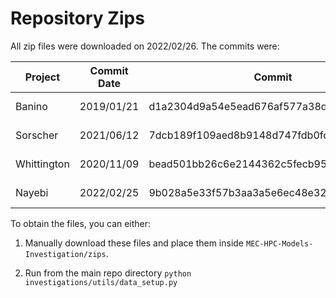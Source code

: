 # Repository Zips

All zip files were downloaded on 2022/02/26. The commits were:

| Project | Commit Date | Commit | Public URL                                                                         |
| ------- | ----------- | ------ |------------------------------------------------------------------------------------|
| Banino | 2019/01/21 | d1a2304d9a54e5ead676af577a38d4d87aa73041 | https://drive.google.com/file/d/1K5TnYgqhD6YuYFhK-OIGduMe5a-D2-x-/view?usp=sharing |
| Sorscher | 2021/06/12 | 7dcb189f109aed8b9148d747fdb0fce5a447d10e | https://drive.google.com/file/d/1dks4CTG3T65FxxXM59UfNt_ma3BSyo4e/view?usp=sharing | 
| Whittington | 2020/11/09 | bead501bb26c6e2144362c5fecb95cdde9245fbf | https://drive.google.com/file/d/1WZpgm8PXUCb5iG594btLqc3nEZj_Ij_T/view?usp=sharing |
| Nayebi | 2022/02/25 | 9b028a5e33f57b3aa3a5e6ec48e32232720bb092 | https://drive.google.com/file/d/1YC0JpqB1SeOLGmuqGhuej0YUza2gAKPq/view?usp=sharing |

To obtain the files, you can either:

1. Manually download these files and place them inside `MEC-HPC-Models-Investigation/zips`.

2. Run from the main repo directory `python investigations/utils/data_setup.py`
